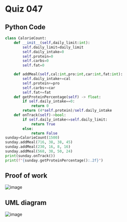 # Quiz 047

## Python Code 
```.py
class CalorieCount:
    def __init__(self,daily_limit:int):
        self.daily_limit=daily_limit
        self.daily_intake=0
        self.protein=0
        self.carbs=0
        self.fat=0

    def addMeal(self,cal:int,pro:int,car:int,fat:int):
        self.daily_intake+=cal
        self.protein+=pro
        self.carbs+=car
        self.fat+=fat
    def getProteinPercentage(self) -> float:
        if self.daily_intake==0:
            return 0
        return (4*self.protein)/self.daily_intake
    def onTrack(self)->bool:
        if self.daily_intake<=self.daily_limit:
            return True
        else:
            return False
sunday=CalorieCount(1500)
sunday.addMeal(716, 38, 38, 45)
sunday.addMeal(230, 16, 8, 16)
sunday.addMeal(568, 38, 50, 24)
print(sunday.onTrack())
print(f"{sunday.getProteinPercentage():.2f}")
```


## Proof of work
![image](https://github.com/user-attachments/assets/437601c0-dde7-444d-a4d0-515054f564ec)

## UML diagram
![image](https://github.com/user-attachments/assets/64ce750f-ec2a-4943-8cf5-5868c59d4fa0)





